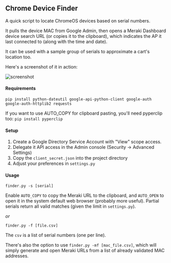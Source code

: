 ## Chrome Device Finder ##

A quick script to locate ChromeOS devices based on serial numbers.

It pulls the device MAC from Google Admin, then opens a Meraki Dashboard device search URL (or copies it to the clipboard), which indicates the AP it last connected to (along with the time and date).  

It can be used with a sample group of serials to approximate a cart's location too.

Here's a screenshot of it in action:

![screenshot](https://i.imgur.com/NIJb3an.pngg)

#### Requirements ####

`pip install python-dateutil google-api-python-client google-auth google-auth-httplib2 requests`

If you want to use AUTO_COPY for clipboard pasting, you'll need pyperclip too:
`pip install pyperclip`

#### Setup ####

1. Create a Google Directory Service Account with "View" scope access.
2. Delegate it API access in the Admin console (Security -> Advanced Settings)
3. Copy the `client_secret.json` into the project directory
4. Adjust your preferences in `settings.py`

#### Usage ####

`finder.py -s [serial]`

Enable `AUTO_COPY` to copy the Meraki URL to the clipboard,
and `AUTO_OPEN` to open it in the system default web browser (probably more useful).
Partial serials return all valid matches (given the limit in `settings.py`).  

*or*

`finder.py -f [file.csv]`

The `csv` is a list of serial numbers (one per line).  

There's also the option to use `finder.py -mf [mac_file.csv]`, which will simply generate and open 
Meraki URLs from a list of already validated MAC addresses.
